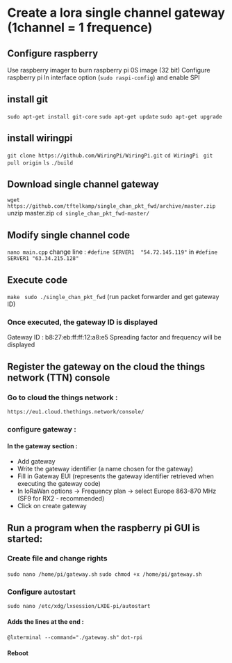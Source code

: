 
# Create a lora single channel gateway (1channel = 1 frequence)

## Configure raspberry
Use raspberry imager to burn raspberry pi 0S image (32 bit)
Configure raspberry pi 
In interface option (```sudo raspi-config```) and enable SPI 

## install git 
```sudo apt-get install git-core```
```sudo apt-get update```
```sudo apt-get upgrade```

## install wiringpi
```git clone https://github.com/WiringPi/WiringPi.git```
```cd WiringPi ```
```git pull origin```
```ls```
```./build```

## Download single channel gateway
```wget https://github.com/tftelkamp/single_chan_pkt_fwd/archive/master.zip```
unzip master.zip
```cd single_chan_pkt_fwd-master/```

##  Modify single channel code 
```nano main.cpp```
change line : ```#define SERVER1  "54.72.145.119"``` in ```#define SERVER1 "63.34.215.128"```

## Execute code
```make ```
```sudo ./single_chan_pkt_fwd``` (run packet forwarder and get gateway ID)

### Once executed, the gateway ID is displayed 
Gateway ID : b8:27:eb:ff:ff:12:a8:e5 
Spreading factor and frequency will be displayed 


## Register the gateway on the cloud the things network (TTN) console
### Go to cloud the things network :
```https://eu1.cloud.thethings.network/console/```

### configure gateway : 
#### In the gateway section :
- Add gateway 
- Write the gateway identifier (a name chosen for the gateway)
- Fill in Gateway EUI (represents the gateway identifier retrieved when executing the gateway code) 
- In loRaWan options -> Frequency plan -> select Europe 863-870 MHz (SF9 for RX2 - recommended) 
- Click on create gateway 


## Run a program when the raspberry pi GUI is started: 

### Create file and change rights 
```sudo nano /home/pi/gateway.sh```
```sudo chmod +x /home/pi/gateway.sh```

### Configure autostart 
```sudo nano /etc/xdg/lxsession/LXDE-pi/autostart```
#### Adds the lines at the end  : 
```@lxterminal --command="./gateway.sh"```
```dot-rpi```
#### Reboot 
